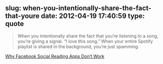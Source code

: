 slug: when-you-intentionally-share-the-fact-that-youre
date: 2012-04-19 17:40:59
type: quote
---

> When you intentionally share the fact that you’re listening to a song, you’re giving a signal. “I love this song.” When your entire Spotify playlist is shared in the background, you’re just spamming.

[Why Facebook Social Reading Apps Don’t Work](http://www.readwriteweb.com/archives/why_facebook_social_reading_apps_dont_work.php)

